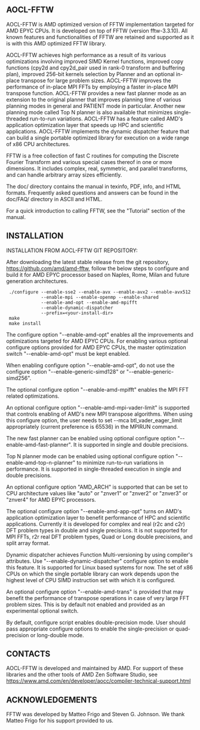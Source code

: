 AOCL-FFTW
---------

AOCL-FFTW is AMD optimized version of FFTW implementation targeted for 
AMD EPYC CPUs. It is developed on top of FFTW (version fftw-3.3.10).
All known features and functionalities of FFTW are retained and supported
as it is with this AMD optimized FFTW library.

AOCL-FFTW achieves high performance as a result of its various optimizations 
involving improved SIMD Kernel functions, improved copy functions 
(cpy2d and cpy2d_pair used in rank-0 transform and buffering plan),
improved 256-bit kernels selection by Planner and an optional in-place 
transpose for large problem sizes. AOCL-FFTW improves the performance
of in-place MPI FFTs by employing a faster in-place MPI transpose function. 
AOCL-FFTW provides a new fast planner mode as an extension to the original 
planner that improves planning time of various planning modes in general 
and PATIENT mode in particular. Another new planning mode called 
Top N planner is also available that minimizes single-threaded
run-to-run variations. AOCL-FFTW has a feature called AMD's application
optimization layer that speeds up HPC and scientific applications. AOCL-FFTW
implements the dynamic dispatcher feature that can build a single portable 
optimized library for execution on a wide range of x86 CPU architectures.

FFTW is a free collection of fast C routines for computing the
Discrete Fourier Transform and various special cases thereof in one or more
dimensions. It includes complex, real, symmetric, and parallel transforms, 
and can handle arbitrary array sizes efficiently.

The doc/ directory contains the manual in texinfo, PDF, info, and HTML
formats.  Frequently asked questions and answers can be found in the
doc/FAQ/ directory in ASCII and HTML.

For a quick introduction to calling FFTW, see the "Tutorial" section
of the manual.

INSTALLATION
------------

INSTALLATION FROM AOCL-FFTW GIT REPOSITORY:

After downloading the latest stable release from the git repository,
https://github.com/amd/amd-fftw, follow the below steps to configure and
build it for AMD EPYC processor based on Naples, Rome, Milan and future 
generation architectures.

     ./configure --enable-sse2 --enable-avx --enable-avx2 --enable-avx512
                 --enable-mpi --enable-openmp --enable-shared 
                 --enable-amd-opt --enable-amd-mpifft
                 --enable-dynamic-dispatcher
                 --prefix=<your-install-dir>
     make
     make install

The configure option "--enable-amd-opt" enables all the improvements and 
optimizations targeted for AMD EPYC CPUs. For enabling various optional
configure options provided for AMD EPYC CPUs, the master optimization switch
"--enable-amd-opt" must be kept enabled.

When enabling configure option "--enable-amd-opt", do not use the 
configure option "--enable-generic-simd128" or "--enable-generic-simd256".

The optional configure option "--enable-amd-mpifft" enables the MPI FFT
related optimizations.

An optional configure option "--enable-amd-mpi-vader-limit" is supported that 
controls enabling of AMD's new MPI transpose algorithms. When using this 
configure option, the user needs to set --mca btl_vader_eager_limit
appropriately (current preference is 65536) in the MPIRUN command.

The new fast planner can be enabled using optional configure option 
"--enable-amd-fast-planner". It is supported in single and double precisions.

Top N planner mode can be enabled using optional configure option
"--enable-amd-top-n-planner" to minimize run-to-run variations in performance.
It is supported in single-threaded execution in single and double precisions.

An optional configure option "AMD_ARCH" is supported that can be set to CPU 
architecture values like "auto" or "znver1" or "znver2" or "znver3" or "znver4"
for AMD EPYC processors.

The optional configure option "--enable-amd-app-opt" turns on AMD's application
optimization layer to benefit performance of HPC and scientific applications.
Currently it is developed for complex and real (r2c and c2r) DFT problem types
in double and single precisions. It is not supported for MPI FFTs, r2r real DFT
problem types, Quad or Long double precisions, and split array format.

Dynamic dispatcher achieves Function Multi-versioning by using compiler's
attributes. Use "--enable-dynamic-dispatcher" configure option to enable this
feature. It is supported for Linux based systems for now.
The set of x86 CPUs on which the single portable library can work depends upon
the highest level of CPU SIMD instruction set with which it is configured.

An optional configure option "--enable-amd-trans" is provided that may benefit
the performance of transpose operations in case of very large FFT problem sizes.
This is by default not enabled and provided as an experimental optional switch. 

By default, configure script enables double-precision mode. User should pass
appropriate configure options to enable the single-precision or quad-precision
or long-double mode.

CONTACTS
--------

AOCL-FFTW is developed and maintained by AMD.
For support of these libraries and the other tools of AMD Zen Software Studio,
see https://www.amd.com/en/developer/aocc/compiler-technical-support.html

ACKNOWLEDGEMENTS
----------------

FFTW was developed by Matteo Frigo and Steven G. Johnson. We thank Matteo Frigo
for his support provided to us.
